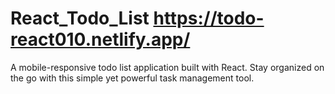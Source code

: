 # React_Todo_List https://todo-react010.netlify.app/
A mobile-responsive todo list application built with React. Stay organized on the go with this simple yet powerful task management tool.
